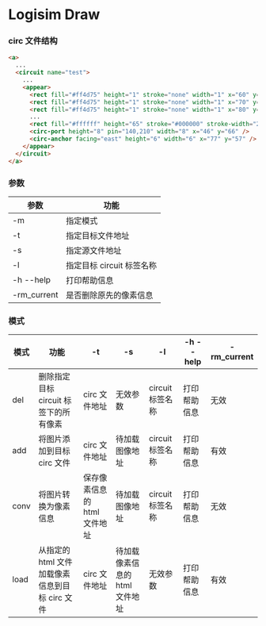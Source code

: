 # Logisim Draw

### circ 文件结构

```html
<a>
  ...
  <circuit name="test">
    ...
    <appear>
      <rect fill="#ff4d75" height="1" stroke="none" width="1" x="60" y="100" />
      <rect fill="#ff4d75" height="1" stroke="none" width="1" x="70" y="100" />
      <rect fill="#ff4d75" height="1" stroke="none" width="1" x="80" y="110" />
      ...
      <rect fill="#ffffff" height="65" stroke="#000000" stroke-width="2" width="88" x="90" y="112" />
      <circ-port height="8" pin="140,210" width="8" x="46" y="66" />
      <circ-anchor facing="east" height="6" width="6" x="77" y="57" />
    </appear>
  </circuit>
</a>
```

### 参数

| 参数        | 功能                      |
| ----------- | ------------------------- |
| -m          | 指定模式                  |
| -t          | 指定目标文件地址          |
| -s          | 指定源文件地址            |
| -l          | 指定目标 circuit 标签名称 |
| -h --help   | 打印帮助信息              |
| -rm_current | 是否删除原先的像素信息    |

### 模式

| 模式 | 功能                                           | -t                           | -s                             | -l               | -h --help    | -rm_current |
| ---- | ---------------------------------------------- | ---------------------------- | ------------------------------ | ---------------- | ------------ | ----------- |
| del  | 删除指定目标 circuit 标签下的所有像素          | circ 文件地址                | 无效参数                       | circuit 标签名称 | 打印帮助信息 | 无效        |
| add  | 将图片添加到目标 circ 文件                     | circ 文件地址                | 待加载图像地址                 | circuit 标签名称 | 打印帮助信息 | 有效        |
| conv | 将图片转换为像素信息                           | 保存像素信息的 html 文件地址 | 待加载图像地址                 | circuit 标签名称 | 打印帮助信息 | 无效        |
| load | 从指定的 html 文件加载像素信息到目标 circ 文件 | circ 文件地址                | 待加载像素信息的 html 文件地址 | 无效参数         | 打印帮助信息 | 有效        |
